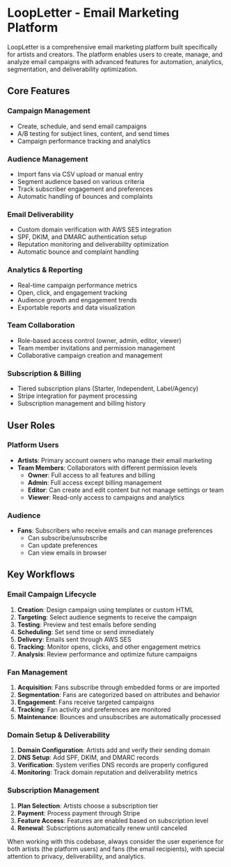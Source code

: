 # LoopLetter - Email Marketing Platform

LoopLetter is a comprehensive email marketing platform built specifically for artists and creators. The platform enables users to create, manage, and analyze email campaigns with advanced features for automation, analytics, segmentation, and deliverability optimization.

## Core Features

### Campaign Management
- Create, schedule, and send email campaigns
- A/B testing for subject lines, content, and send times
- Campaign performance tracking and analytics

### Audience Management
- Import fans via CSV upload or manual entry
- Segment audience based on various criteria
- Track subscriber engagement and preferences
- Automatic handling of bounces and complaints

### Email Deliverability
- Custom domain verification with AWS SES integration
- SPF, DKIM, and DMARC authentication setup
- Reputation monitoring and deliverability optimization
- Automatic bounce and complaint handling

### Analytics & Reporting
- Real-time campaign performance metrics
- Open, click, and engagement tracking
- Audience growth and engagement trends
- Exportable reports and data visualization

### Team Collaboration
- Role-based access control (owner, admin, editor, viewer)
- Team member invitations and permission management
- Collaborative campaign creation and management

### Subscription & Billing
- Tiered subscription plans (Starter, Independent, Label/Agency)
- Stripe integration for payment processing
- Subscription management and billing history

## User Roles

### Platform Users
- **Artists**: Primary account owners who manage their email marketing
- **Team Members**: Collaborators with different permission levels
  - **Owner**: Full access to all features and billing
  - **Admin**: Full access except billing management
  - **Editor**: Can create and edit content but not manage settings or team
  - **Viewer**: Read-only access to campaigns and analytics

### Audience
- **Fans**: Subscribers who receive emails and can manage preferences
  - Can subscribe/unsubscribe
  - Can update preferences
  - Can view emails in browser

## Key Workflows

### Email Campaign Lifecycle
1. **Creation**: Design campaign using templates or custom HTML
2. **Targeting**: Select audience segments to receive the campaign
3. **Testing**: Preview and test emails before sending
4. **Scheduling**: Set send time or send immediately
5. **Delivery**: Emails sent through AWS SES
6. **Tracking**: Monitor opens, clicks, and other engagement metrics
7. **Analysis**: Review performance and optimize future campaigns

### Fan Management
1. **Acquisition**: Fans subscribe through embedded forms or are imported
2. **Segmentation**: Fans are categorized based on attributes and behavior
3. **Engagement**: Fans receive targeted campaigns
4. **Tracking**: Fan activity and preferences are monitored
5. **Maintenance**: Bounces and unsubscribes are automatically processed

### Domain Setup & Deliverability
1. **Domain Configuration**: Artists add and verify their sending domain
2. **DNS Setup**: Add SPF, DKIM, and DMARC records
3. **Verification**: System verifies DNS records are properly configured
4. **Monitoring**: Track domain reputation and deliverability metrics

### Subscription Management
1. **Plan Selection**: Artists choose a subscription tier
2. **Payment**: Process payment through Stripe
3. **Feature Access**: Features are enabled based on subscription level
4. **Renewal**: Subscriptions automatically renew until canceled

When working with this codebase, always consider the user experience for both artists (the platform users) and fans (the email recipients), with special attention to privacy, deliverability, and analytics.